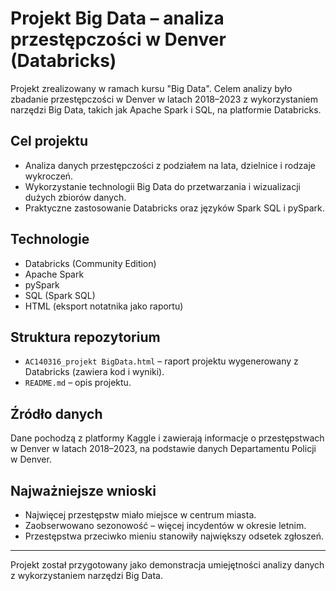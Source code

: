 # Projekt Big Data – analiza przestępczości w Denver (Databricks)

Projekt zrealizowany w ramach kursu "Big Data". Celem analizy było zbadanie przestępczości w Denver w latach 2018–2023 z wykorzystaniem narzędzi Big Data, takich jak Apache Spark i SQL, na platformie Databricks.

## Cel projektu

- Analiza danych przestępczości z podziałem na lata, dzielnice i rodzaje wykroczeń.
- Wykorzystanie technologii Big Data do przetwarzania i wizualizacji dużych zbiorów danych.
- Praktyczne zastosowanie Databricks oraz języków Spark SQL i pySpark.

## Technologie

- Databricks (Community Edition)
- Apache Spark
- pySpark
- SQL (Spark SQL)
- HTML (eksport notatnika jako raportu)

## Struktura repozytorium

- `AC140316_projekt BigData.html` – raport projektu wygenerowany z Databricks (zawiera kod i wyniki).
- `README.md` – opis projektu.

## Źródło danych

Dane pochodzą z platformy Kaggle i zawierają informacje o przestępstwach w Denver w latach 2018–2023, na podstawie danych Departamentu Policji w Denver.

## Najważniejsze wnioski

- Najwięcej przestępstw miało miejsce w centrum miasta.
- Zaobserwowano sezonowość – więcej incydentów w okresie letnim.
- Przestępstwa przeciwko mieniu stanowiły największy odsetek zgłoszeń.

---

Projekt został przygotowany jako demonstracja umiejętności analizy danych z wykorzystaniem narzędzi Big Data.

